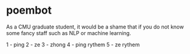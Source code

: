 poembot
=======

As a CMU graduate student, it would be a shame that if you do not know some fancy staff such as NLP or machine learning.


1 - ping
2 - ze
3 - zhong
4 - ping rythem
5 - ze rythem